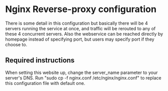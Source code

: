 ﻿# Nginx Reverse-proxy configuration

There is some detail in this configuration but basically there will be 4 servers running the service at once, and traffic
will be rerouted to any of these 4 concurrent servers. Also the webservice can be reached directly by homepage instead of specifying port,
but users may specify port if they choose to.

## Required instructions

When setting this website up, change the server_name parameter to your server's DNS. Run "sudo cp -f nginx.conf /etc/nginx/nginx.conf" to replace this configuration file with default one.
